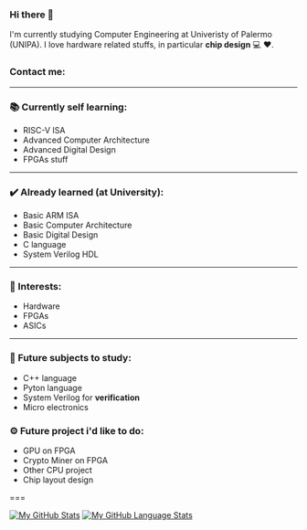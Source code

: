 ### Hi there 👋

I'm currently studying Computer Engineering at Univeristy of Palermo (UNIPA). I love hardware related stuffs, in particular **chip design** 💻 ❤️.

### Contact me:

  

---

### 📚 Currently self learning:

  * RISC-V ISA
  * Advanced Computer Architecture 
  * Advanced Digital Design 
  * FPGAs stuff

---

### ✔️ Already learned (at University):

  * Basic ARM ISA
  * Basic Computer Architecture
  * Basic Digital Design
  * C language
  * System Verilog HDL

---

### 👀 Interests:

  * Hardware
  * FPGAs
  * ASICs

---

### 🎯 Future subjects to study:

  * C++ language
  * Pyton language
  * System Verilog for **verification**
  * Micro electronics
  
### ⚙️ Future project i'd like to do:

  * GPU on FPGA
  * Crypto Miner on FPGA
  * Other CPU project
  * Chip layout design

===


[![My GitHub Stats](https://github-readme-stats.vercel.app/api/?username=GabbedT&count_private=true&theme=tokyonight&showicons=true)]() [![My GitHub Language Stats](https://github-readme-stats.vercel.app/api/top-langs/?username=jasongaylord&langs_count=5&theme=tokyonight)]()



